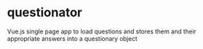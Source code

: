 # questionator
Vue.js single page app to load questions and stores them and their appropriate answers into a questionary object
